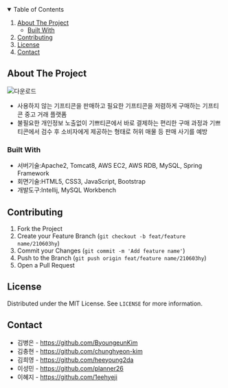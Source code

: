 <!-- TABLE OF CONTENTS -->
<details open="open">
  <summary>Table of Contents</summary>
  <ol>
    <li>
      <a href="#about-the-project">About The Project</a>
      <ul>
        <li><a href="#built-with">Built With</a></li>
      </ul>
    </li>
    <li><a href="#contributing">Contributing</a></li>
    <li><a href="#license">License</a></li>
    <li><a href="#contact">Contact</a></li>
  </ol>
</details>

<!-- ABOUT THE PROJECT -->
## About The Project
![다운로드](https://user-images.githubusercontent.com/67310666/120573888-48f3c200-c459-11eb-8983-9ddf37b5dcc8.png)

* 사용하지 않는 기프티콘을 판매하고 필요한 기프티콘을 저렴하게 구매하는 기프티콘 중고 거래 플랫폼
* 불필요한 개인정보 노출없이 기쁘티콘에서 바로 결제하는 편리한 구매 과정과 기쁘티콘에서 검수 후 소비자에게 제공하는 형태로 허위 매물 등 판매 사기를 예방

### Built With
* 서버기술:Apache2, Tomcat8, AWS EC2, AWS RDB, MySQL, Spring Framework
* 회면기술:HTML5, CSS3, JavaScript, Bootstrap
* 개발도구:Intellij, MySQL Workbench

<!-- CONTRIBUTING -->
## Contributing

1. Fork the Project
2. Create your Feature Branch (`git checkout -b feat/feature name/210603hy`)
3. Commit your Changes (`git commit -m 'Add feature name'`)
4. Push to the Branch (`git push origin feat/feature name/210603hy`)
5. Open a Pull Request

<!-- LICENSE -->
## License

Distributed under the MIT License. See `LICENSE` for more information.

<!-- CONTACT -->
## Contact

* 김병은 - https://github.com/ByoungeunKim
* 김충현 - https://github.com/chunghyeon-kim
* 김희영 - https://github.com/heeyoung2da
* 이성민 - https://github.com/planner26
* 이혜지 - https://github.com/1eehyeji

